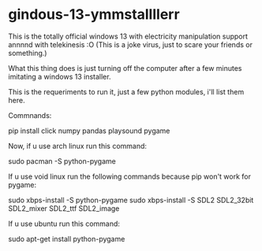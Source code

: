 # gindous-13-ymmstallllerr
This is the totally official windows 13 with electricity manipulation support annnnd with telekinesis :O (This is a joke virus, just to scare your friends or something.)

What this thing does is just turning off the computer after a few minutes imitating a windows 13 installer.

This is the requeriments to run it, just a few python modules, i'll list them here.

Commnands:

pip install click numpy pandas playsound pygame

Now, if u use arch linux run this command:

sudo pacman -S python-pygame

If u use void linux run the following commands because pip won't work for pygame:

sudo xbps-install -S python-pygame
sudo xbps-install -S SDL2 SDL2_32bit SDL2_mixer SDL2_ttf SDL2_image

If u use ubuntu run this command:

sudo apt-get install python-pygame

